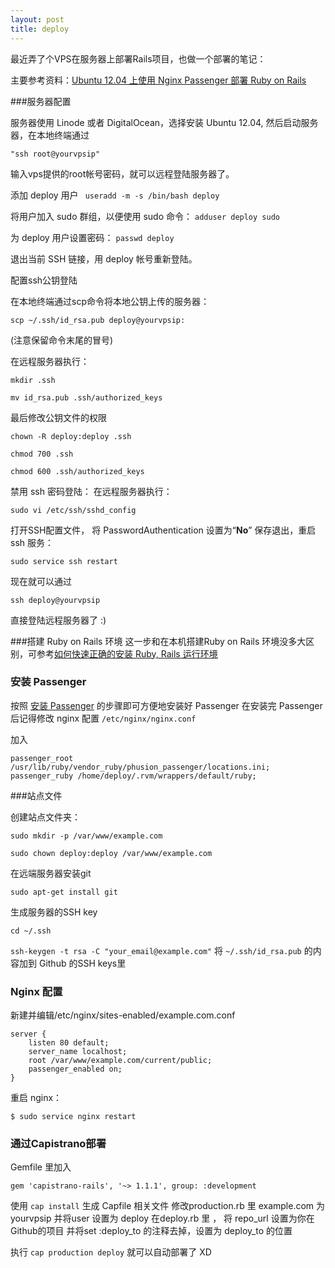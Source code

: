 ```yaml
---
layout: post
title: deploy
---
```


  最近弄了个VPS在服务器上部署Rails项目，也做一个部署的笔记：

主要参考资料：[Ubuntu 12.04 上使用 Nginx Passenger 部署 Ruby on Rails](https://github.com/ruby-china/ruby-china/wiki/Ubuntu-12.04-%E4%B8%8A%E4%BD%BF%E7%94%A8-Nginx-Passenger-%E9%83%A8%E7%BD%B2-Ruby-on-Rails)

###服务器配置

服务器使用 Linode 或者 DigitalOcean，选择安装 Ubuntu 12.04, 然后启动服务器，在本地终端通过 

```"ssh root@yourvpsip" ```

 输入vps提供的root帐号密码，就可以远程登陆服务器了。

添加 deploy 用户
``` useradd -m -s /bin/bash deploy```

将用户加入 sudo 群组，以便使用 sudo 命令：
```adduser deploy sudo```

为 deploy 用户设置密码：
```passwd deploy```

退出当前 SSH 链接，用 deploy 帐号重新登陆。

配置ssh公钥登陆

在本地终端通过scp命令将本地公钥上传的服务器：

```scp ~/.ssh/id_rsa.pub deploy@yourvpsip:```

(注意保留命令末尾的冒号)

在远程服务器执行：

```mkdir .ssh```

```mv id_rsa.pub .ssh/authorized_keys```

最后修改公钥文件的权限

```chown -R deploy:deploy .ssh```

```chmod 700 .ssh```

```chmod 600 .ssh/authorized_keys```

禁用 ssh 密码登陆：
在远程服务器执行：

```sudo vi /etc/ssh/sshd_config```

打开SSH配置文件， 将 PasswordAuthentication 设置为“**No**”
保存退出，重启 ssh 服务： 

```sudo service ssh restart```

现在就可以通过 

```ssh deploy@yourvpsip```

直接登陆远程服务器了 :)

###搭建 Ruby on Rails 环境
这一步和在本机搭建Ruby on Rails 环境没多大区别，可参考[如何快速正确的安装 Ruby, Rails 运行环境](https://ruby-china.org/wiki/install_ruby_guide)

### 安装 Passenger
按照 [安装 Passenger](https://github.com/ruby-china/ruby-china/wiki/Ubuntu-12.04-%E4%B8%8A%E4%BD%BF%E7%94%A8-Nginx-Passenger-%E9%83%A8%E7%BD%B2-Ruby-on-Rails#%E5%AE%89%E8%A3%85-passenger) 的步骤即可方便地安装好 Passenger
在安装完 Passenger 后记得修改 nginx 配置 ```/etc/nginx/nginx.conf```

加入

	passenger_root /usr/lib/ruby/vendor_ruby/phusion_passenger/locations.ini;
	passenger_ruby /home/deploy/.rvm/wrappers/default/ruby;

###站点文件

创建站点文件夹：

```sudo mkdir -p /var/www/example.com```

```sudo chown deploy:deploy /var/www/example.com```

在远端服务器安装git

```sudo apt-get install git```

生成服务器的SSH key

```cd ~/.ssh```
 
```ssh-keygen -t rsa -C "your_email@example.com"```
将 ```~/.ssh/id_rsa.pub``` 的内容加到 Github 的SSH keys里

### Nginx 配置
新建并编辑/etc/nginx/sites-enabled/example.com.conf

	server {
    	listen 80 default;
    	server_name localhost;
    	root /var/www/example.com/current/public;
    	passenger_enabled on;
	}
重启 nginx：

```$ sudo service nginx restart```

### 通过Capistrano部署
Gemfile 里加入 

```gem 'capistrano-rails', '~> 1.1.1', group: :development```

使用 ```cap install``` 生成 Capfile 相关文件
修改production.rb 里 example.com 为 yourvpsip 并将user 设置为 deploy
在deploy.rb 里 ， 将 repo_url 设置为你在Github的项目
并将set :deploy_to 的注释去掉，设置为 deploy_to 的位置

执行 ```cap production deploy``` 就可以自动部署了 XD